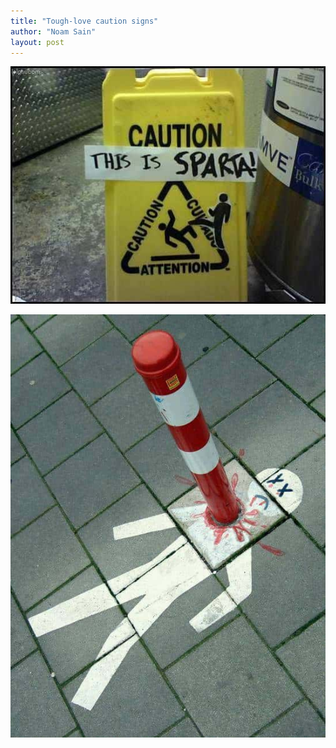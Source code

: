 ```yaml
---
title: "Tough-love caution signs"
author: "Noam Sain"
layout: post
---
```


![Tough-love caution signs](/assets/2017/2017-02-this-is-sparta.jpg "Tough-love caution signs")

![Tough-love caution signs](/assets/2017/2017-02-caution.jpg "Tough-love caution signs")
